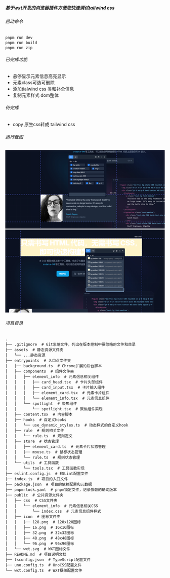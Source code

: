 ##### 基于wxt开发的浏览器插件方便您快速调试tailwind css

###### 启动命令

```
pnpm run dev 
pnpm run build 
pnpm run zip
```

###### 已完成功能
- 悬停显示元素信息高亮显示
- 元素class可选可删除
- 添加tialwind css 类和补全信息
- 复制元素样式 dom整体


###### 待完成
- copy 原生css转成 tailwind css


###### 运行截图
![alt 运行图](assets/runtime_screenshot_1.png)
![alt 运行图](assets/runtime_screenshot_2.png)



###### 项目目录

```
.
├── .gitignore  # Git忽略文件，列出在版本控制中要忽略的文件和目录
├── assets  # 静态资源文件夹
│   └── ...静态资源
├── entrypoints  # 入口点文件夹
│   ├── background.ts  # Chrome扩展的后台脚本
│   ├── components  # 组件文件夹
│   │   ├── element_info  # 元素信息相关组件
│   │   │   ├── card_head.tsx  # 卡片头部组件
│   │   │   ├── card_input.tsx  # 卡片输入组件
│   │   │   ├── element_card.tsx  # 元素卡片组件
│   │   │   └── element_info.tsx  # 元素信息组件
│   │   └── spotlight  # 聚焦组件
│   │       └── spotlight.tsx  # 聚焦组件实现
│   ├── content.tsx  # 内容脚本
│   ├── hooks  # 自定义hooks
│   │   └── use_dynamic_styles.ts  # 动态样式的自定义hook
│   ├── rule  # 规则相关文件
│   │   └── rule.ts  # 规则定义
│   ├── store  # 状态管理
│   │   ├── element_card.ts  # 元素卡片状态管理
│   │   ├── mouse.ts  # 鼠标状态管理
│   │   └── rule.ts  # 规则状态管理
│   └── utils  # 工具函数
│       └── tools.tsx  # 工具函数实现
├── eslint.config.js  # ESLint配置文件
├── index.js  # 项目的入口文件
├── package.json  # 项目的依赖配置和元数据
├── pnpm-lock.yaml  # pnpm锁定文件，记录依赖的确切版本
├── public  # 公共资源文件夹
│   ├── css  # CSS文件夹
│   │   └── element_info  # 元素信息相关CSS
│   │       └── index.css  # 元素信息组件样式
│   ├── icon  # 图标文件夹
│   │   ├── 128.png  # 128x128图标
│   │   ├── 16.png  # 16x16图标
│   │   ├── 32.png  # 32x32图标
│   │   ├── 48.png  # 48x48图标
│   │   └── 96.png  # 96x96图标
│   └── wxt.svg  # WXT图标文件
├── README.md  # 项目说明文档
├── tsconfig.json  # TypeScript配置文件
├── uno.config.ts  # UnoCSS配置文件
└── wxt.config.ts  # WXT框架配置文件
```